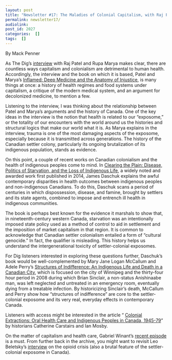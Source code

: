 ```yaml
---
layout: post
title: "Newsletter #17: The Maladies of Colonial Capitalism, with Raj Patel and Rupa Marya"
permalink: newsletter17/
audiolink: 
post_id: 2027
categories:  []
tags:  []
---
```




By Mack Penner 

As The Dig’s 
[interview](https://www.thedigradio.com/podcast/inflamed-w-raj-patel-and-rupa-marya/) with Raj Patel and Rupa Marya makes clear, there are countless ways capitalism and colonialism are detrimental to human health. Accordingly, the interview and the book on which it is based, Patel and Marya’s 
[Inflamed: Deep Medicine and the Anatomy of Injustice](https://us.macmillan.com/books/9780374602529/inflamed), is many things at once: a history of health regimes and food systems under capitalism, a critique of the modern medical system, and an argument for decolonized medicine, to mention a few. 

Listening to the interview, I was thinking about the relationship between Patel and Marya’s arguments and the history of Canada. One of the key ideas in the interview is the notion that health is related to our “exposome,” or the totality of our encounters with the world around us 
 the histories and structural logics that make our world what it is. As Marya explains in the interview, trauma is one of the most damaging aspects of the exposome, especially because it is transmitted across generations. The history of the Canadian settler colony, particularly its ongoing brutalization of its indigenous population, stands as evidence. 

On this point, a couple of recent works on Canadian colonialism and the health of indigenous peoples come to mind. In 
[Clearing the Plain: Disease, Politics of Starvation, and the Loss of Indigenous Life](https://uofrpress.ca/Books/C/Clearing-the-Plains), a widely noted and awarded work first published in 2014, James Daschuk explains the awful contemporary disparities in health outcomes between indigenous peoples and non-indigenous Canadians. To do this, Daschuk scans a period of centuries in which dispossession, disease, and famine, brought by settlers and its state agents, combined to impose and entrench ill health in indigenous communities. 

The book is perhaps best known for the evidence it marshals to show that, in nineteenth-century western Canada, starvation was an intentionally imposed state policy used as a method of control to aid in settlement and the imposition of market capitalism in that region. It is common to acknowledge that Canadian settler colonialism entailed a form of “cultural genocide.” In fact, the qualifier is misleading. This history helps us understand the intergenerational toxicity of settler-colonial exposomes. 



For Dig listeners interested in exploring these questions further, Daschuk’s book would be well-complemented by Mary Jane Logan McCallum and Adele Perry’s 
[Structures of Indifference: An Indigenous Life and Death in a Canadian City](https://uofmpress.ca/books/detail/structures-of-indifference), which is focused on the city of Winnipeg and the thirty-four hour period in 2008 during which Brian Sinclair, a non-status Anishinaabe man, was left neglected and untreated in an emergency room, eventually dying from a treatable infection. By historicizing Sinclair’s death, McCallum and Perry show how “structures of indifference” are core to the settler-colonial exposome and its very real, everyday effects in contemporary Canada. 

Listeners with access might be interested in the article “
[Colonial Extractions: Oral Health Care and Indigenous Peoples in Canada, 1945-79](https://www.utpjournals.press/doi/abs/10.3138/chr.2018-0097)” by historians Catherine Carstairs and Ian Mosby. 

On the matter of capitalism and health care, Gabriel Winant’s 
[recent episode](https://www.thedigradio.com/podcast/next-shift-with-Gabriel-Winant/) is a must. From further back in the archive, you might want to revisit Leo Beletsky’s 
[interview](https://www.thedigradio.com/podcast/the-origins-of-the-opioid-crisis-with-leo-beletsky/) on the opioid crisis (also a brutal feature of the settler-colonial exposome in Canada). 

